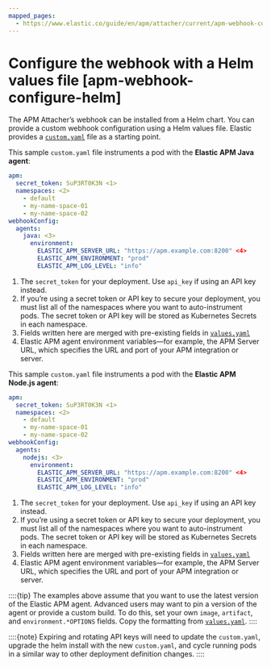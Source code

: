 ```yaml
---
mapped_pages:
  - https://www.elastic.co/guide/en/apm/attacher/current/apm-webhook-configure-helm.html
---
```


# Configure the webhook with a Helm values file [apm-webhook-configure-helm]

The APM Attacher’s webhook can be installed from a Helm chart. You can provide a custom webhook configuration using a Helm values file. Elastic provides a [`custom.yaml`](https://github.com/elastic/apm-k8s-attacher/blob/main/custom.yaml) file as a starting point.

This sample `custom.yaml` file instruments a pod with the **Elastic APM Java agent**:

```yaml
apm:
  secret_token: SuP3RT0K3N <1>
  namespaces: <2>
    - default
    - my-name-space-01
    - my-name-space-02
webhookConfig:
  agents:
    java: <3>
      environment:
        ELASTIC_APM_SERVER_URL: "https://apm.example.com:8200" <4>
        ELASTIC_APM_ENVIRONMENT: "prod"
        ELASTIC_APM_LOG_LEVEL: "info"
```

1. The `secret_token` for your deployment. Use `api_key` if using an API key instead.
2. If you’re using a secret token or API key to secure your deployment, you must list all of the namespaces where you want to auto-instrument pods. The secret token or API key will be stored as Kubernetes Secrets in each namespace.
3. Fields written here are merged with pre-existing fields in [`values.yaml`](https://github.com/elastic/apm-k8s-attacher/blob/main/charts/apm-attacher/values.yaml)
4. Elastic APM agent environment variables—for example, the APM Server URL, which specifies the URL and port of your APM integration or server.


This sample `custom.yaml` file instruments a pod with the **Elastic APM Node.js agent**:

```yaml
apm:
  secret_token: SuP3RT0K3N <1>
  namespaces: <2>
    - default
    - my-name-space-01
    - my-name-space-02
webhookConfig:
  agents:
    nodejs: <3>
      environment:
        ELASTIC_APM_SERVER_URL: "https://apm.example.com:8200" <4>
        ELASTIC_APM_ENVIRONMENT: "prod"
        ELASTIC_APM_LOG_LEVEL: "info"
```

1. The `secret_token` for your deployment. Use `api_key` if using an API key instead.
2. If you’re using a secret token or API key to secure your deployment, you must list all of the namespaces where you want to auto-instrument pods. The secret token or API key will be stored as Kubernetes Secrets in each namespace.
3. Fields written here are merged with pre-existing fields in [`values.yaml`](https://github.com/elastic/apm-k8s-attacher/blob/main/charts/apm-attacher/values.yaml)
4. Elastic APM agent environment variables—for example, the APM Server URL, which specifies the URL and port of your APM integration or server.


::::{tip}
The examples above assume that you want to use the latest version of the Elastic APM agent. Advanced users may want to pin a version of the agent or provide a custom build. To do this, set your own `image`, `artifact`, and `environment.*OPTIONS` fields. Copy the formatting from [`values.yaml`](https://github.com/elastic/apm-k8s-attacher/blob/main/charts/apm-attacher/values.yaml).
::::


::::{note}
Expiring and rotating API keys will need to update the `custom.yaml`, upgrade the helm install with the new `custom.yaml`, and cycle running pods in a similar way to other deployment definition changes.
::::
